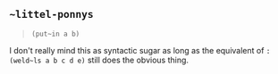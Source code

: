 ## `~littel-ponnys`
> `(put~in a b)`

I don't really mind this as syntactic sugar as long as the equivalent of `:(weld~ls a b c d e)` still does the obvious thing.